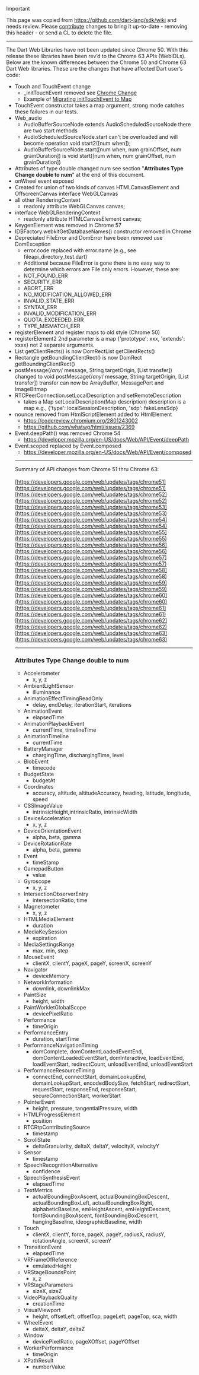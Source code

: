 > [!IMPORTANT]
> This page was copied from https://github.com/dart-lang/sdk/wiki and needs review.
> Please [contribute](../CONTRIBUTING.md) changes to bring it up-to-date -
> removing this header - or send a CL to delete the file.

---

The Dart Web Libraries have not been updated since Chrome 50.  With this release these libraries have been rev’d to the Chrome 63 APIs (WebIDLs).  Below are the known differences between the Chrome 50 and Chrome 63 Dart Web libraries.  These are the changes that have affected Dart user’s code:

* Touch and TouchEvent change
    - _initTouchEvent removed see [Chrome Change](https://www.chromestatus.com/features/4923255479599104)
    - Example of [Migrating initTouchEvent to Map](https://developers.google.com/web/updates/2016/09/chrome-54-deprecations#use_of_inittouchevent_is_removed)
* TouchEvent constructor takes a map argument, strong mode catches these failures in our tests.
* Web_audio
    - AudioBufferSourceNode extends AudioScheduledSourceNode there are two start methods
    - AudioScheduledSourceNode.start can't be overloaded and will become operation void start2([num when]);
    - AudioBufferSourceNode.start([num when, num grainOffset, num grainDuration]) is void start([num when, num grainOffset, num grainDuration])
* Attributes of type double changed num see section "**Attributes Type Change double to num**" at the end of this document.
* onWheel event exposed
* Created for union of two kinds of canvas HTMLCanvasElement and OffscreenCanvas interface WebGLCanvas
* all other RenderingContext
    - readonly attribute WebGLCanvas canvas;
* interface WebGLRenderingContext
    - readonly attribute HTMLCanvasElement canvas;
* KeygenElement was removed in Chrome 57
* IDBFactory.webkitGetDatabaseNames() constructor removed in Chrome
* Depreciated FileError and DomError have been removed use DomException
    - error.code replaced with error.name  (e.g., see fileapi_directory_test.dart)
    - Additional because FileError is gone there is no easy way to determine which errors are File only errors.  However, these are:
    - NOT_FOUND_ERR
    - SECURITY_ERR
    - ABORT_ERR
    - NO_MODIFICATION_ALLOWED_ERR
    - INVALID_STATE_ERR
    - SYNTAX_ERR
    - INVALID_MODIFICATION_ERR
    - QUOTA_EXCEEDED_ERR
    - TYPE_MISMATCH_ERR
* registerElement and register maps to old style (Chrome 50)
* registerElement2 2nd parameter is a map {'prototype': xxx, 'extends': xxxx} not 2 separate arguments.
* List<Rectangle> getClientRects() is now DomRectList getClientRects()
* Rectangle getBoundingClientRect() is now DomRect getBoundingClientRect()
* postMessage(/*any*/ message, String targetOrigin, [List<MessagePort> transfer]) changed to void postMessage(/*any*/ message, String targetOrigin, [List<Object> transfer]) transfer can now be ArrayBuffer, MessagePort and ImageBitmap
* RTCPeerConnection.setLocalDescription and setRemoteDescription
    - takes a Map setLocalDescription(Map description) description is a map e.g.,  {'type': localSessionDescription, 'sdp': fakeLensSdp}
* nounce removed from HtmlScriptElement added to HtmlElement
    - https://codereview.chromium.org/2801243002
    - https://github.com/whatwg/html/issues/2369
* Event.deepPath() was removed Chrome 54
    - https://developer.mozilla.org/en-US/docs/Web/API/Event/deepPath
* Event.scoped replaced by Event.composed
    - https://developer.mozilla.org/en-US/docs/Web/API/Event/composed

***
Summary of API changes from Chrome 51 thru Chrome 63:
<br><br>
[https://developers.google.com/web/updates/tags/chrome51](https://developers.google.com/web/updates/tags/chrome51)
<br>
[https://developers.google.com/web/updates/tags/chrome52](https://developers.google.com/web/updates/tags/chrome52)
<br>
[https://developers.google.com/web/updates/tags/chrome53](https://developers.google.com/web/updates/tags/chrome53)
<br>
[https://developers.google.com/web/updates/tags/chrome54](https://developers.google.com/web/updates/tags/chrome54)
<br>
[https://developers.google.com/web/updates/tags/chrome55](https://developers.google.com/web/updates/tags/chrome55)
<br>
[https://developers.google.com/web/updates/tags/chrome56](https://developers.google.com/web/updates/tags/chrome56)
<br>
[https://developers.google.com/web/updates/tags/chrome57](https://developers.google.com/web/updates/tags/chrome57)
<br>
[https://developers.google.com/web/updates/tags/chrome58](https://developers.google.com/web/updates/tags/chrome58)
<br>
[https://developers.google.com/web/updates/tags/chrome59](https://developers.google.com/web/updates/tags/chrome59)
<br>
[https://developers.google.com/web/updates/tags/chrome60](https://developers.google.com/web/updates/tags/chrome60)
<br>
[https://developers.google.com/web/updates/tags/chrome61](https://developers.google.com/web/updates/tags/chrome61)
<br>
[https://developers.google.com/web/updates/tags/chrome62](https://developers.google.com/web/updates/tags/chrome62)
<br>
[https://developers.google.com/web/updates/tags/chrome63](https://developers.google.com/web/updates/tags/chrome63)
<br>

***
### Attributes Type Change double to num
* Accelerometer
    - x, y, z
* AmbientLightSensor
    - illuminance
* AnimationEffectTimingReadOnly
    - delay, endDelay, iterationStart, iterations
* AnimationEvent
    - elapsedTime
* AnimationPlaybackEvent
    - currentTime, timelineTime
* AnimationTimeline
    - currentTime
* BatteryManager
    - chargingTime, dischargingTime, level
* BlobEvent
    - timecode
* BudgetState
    - budgetAt
* Coordinates
    - accuracy, altitude, altitudeAccuracy, heading, latitude, longitude, speed
* CSSImageValue
    - intrinsicHeight,intrinsicRatio, intrinsicWidth
* DeviceAcceleration
    - x, y, z
* DeviceOrientationEvent
    - alpha, beta, gamma
* DeviceRotationRate
    - alpha, beta, gamma
* Event
    - timeStamp
* GamepadButton
    - value
* Gyroscope
    - x, y, z
* IntersectionObserverEntry
    - intersectionRatio, time
* Magnetometer
    - x, y, z
* HTMLMediaElement
    - duration
* MediaKeySession
    - expiration
* MediaSettingsRange
    - max. min, step
* MouseEvent
    - clientX, clientY, pageX, pageY, screenX, screenY
* Navigator
    - deviceMemory
* NetworkInformation
    - downlink, downlinkMax
* PaintSize
    - height, width
* PaintWorkletGlobalScope
    - devicePixelRatio
* Performance
    - timeOrigin
* PerformanceEntry
    - duration, startTime
* PerformanceNavigationTiming
    - domComplete, domContentLoadedEventEnd, domContentLoadedEventStart, domInteractive, loadEventEnd, loadEventStart, redirectCount, unloadEventEnd, unloadEventStart
* PerformanceResourceTiming
    - connectEnd, connectStart, domainLookupEnd, domainLookupStart, encodedBodySize, fetchStart, redirectStart, requestStart, responseEnd, responseStart, secureConnectionStart, workerStart
* PointerEvent
    - height, pressure, tangentialPressure, width
* HTMLProgressElement
    - position
* RTCRtpContributingSource
    - timestamp
* ScrollState
    - deltaGranularity, deltaX, deltaY, velocityX, velocityY
* Sensor
    - timestamp
* SpeechRecognitionAlternative
    - confidence
* SpeechSynthesisEvent
    - elapsedTime
* TextMetrics
    - actualBoundingBoxAscent, actualBoundingBoxDescent, actualBoundingBoxLeft, actualBoundingBoxRight, alphabeticBaseline, emHeightAscent, emHeightDescent, fontBoundingBoxAscent, fontBoundingBoxDescent, hangingBaseline, ideographicBaseline, width
* Touch
    - clientX, clientY, force, pageX, pageY, radiusX, radiusY, rotationAngle, screenX, screenY
* TransitionEvent
    - elapsedTime
* VRFrameOfReference
    - emulatedHeight
* VRStageBoundsPoint
    - x, z
* VRStageParameters
    - sizeX, sizeZ
* VideoPlaybackQuality
    - creationTime
* VisualViewport
    - height, offsetLeft, offsetTop, pageLeft, pageTop, sca, width
* WheelEvent
    - deltaX, deltaY, deltaZ
* Window
    - devicePixelRatio, pageXOffset, pageYOffset
* WorkerPerformance
    - timeOrigin
* XPathResult
    - numberValue
